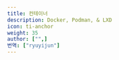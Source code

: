 ```yaml
---
title: 컨테이너
description: Docker, Podman, & LXD
icon: ti-anchor
weight: 35
author: ["",]
번역: ["ryuyijun"]
---
```


